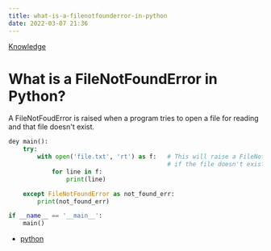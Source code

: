 ```yaml
---
title: what-is-a-filenotfounderror-in-python
date: 2022-03-07 21:36
---
```


[Knowledge](Knowledge.md)

# What is a FileNotFoundError in Python?

A FileNotFoudError is raised when a program tries to open a file for reading and
that file doesn't exist.

```python
dey main():
    try:
        with open('file.txt', 'rt') as f:   # This will raise a FileNotFoundError
                                            # if the file doesn't exist.
            for line in f:
                print(line)

    except FileNotFoundError as not_found_err:
        print(not_found_err)

if __name__ == '__main__':
    main()
```

-   [python](python.md)
